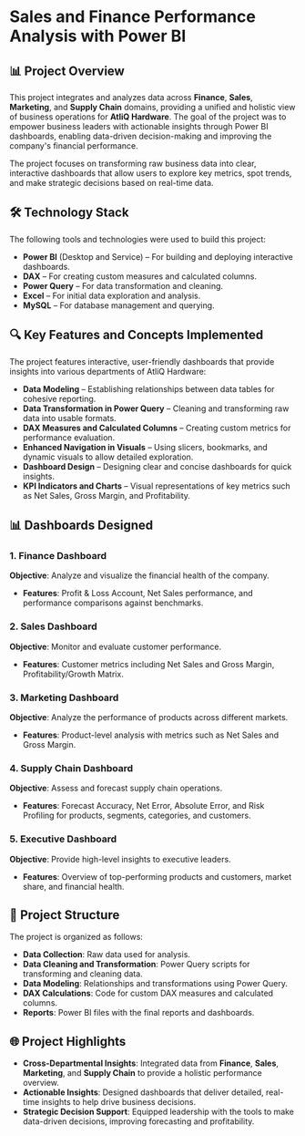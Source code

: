 # **Sales and Finance Performance Analysis with Power BI**

## 📊 **Project Overview**

This project integrates and analyzes data across **Finance**, **Sales**, **Marketing**, and **Supply Chain** domains, providing a unified and holistic view of business operations for **AtliQ Hardware**. The goal of the project was to empower business leaders with actionable insights through Power BI dashboards, enabling data-driven decision-making and improving the company's financial performance.

The project focuses on transforming raw business data into clear, interactive dashboards that allow users to explore key metrics, spot trends, and make strategic decisions based on real-time data.

## 🛠️ **Technology Stack**

The following tools and technologies were used to build this project:

* **Power BI** (Desktop and Service) – For building and deploying interactive dashboards.
* **DAX** – For creating custom measures and calculated columns.
* **Power Query** – For data transformation and cleaning.
* **Excel** – For initial data exploration and analysis.
* **MySQL** – For database management and querying.

## 🔍 **Key Features and Concepts Implemented**

The project features interactive, user-friendly dashboards that provide insights into various departments of AtliQ Hardware:

* **Data Modeling** – Establishing relationships between data tables for cohesive reporting.
* **Data Transformation in Power Query** – Cleaning and transforming raw data into usable formats.
* **DAX Measures and Calculated Columns** – Creating custom metrics for performance evaluation.
* **Enhanced Navigation in Visuals** – Using slicers, bookmarks, and dynamic visuals to allow detailed exploration.
* **Dashboard Design** – Designing clear and concise dashboards for quick insights.
* **KPI Indicators and Charts** – Visual representations of key metrics such as Net Sales, Gross Margin, and Profitability.

## 📊 **Dashboards Designed**

### 1. **Finance Dashboard**

**Objective**: Analyze and visualize the financial health of the company.

* **Features**: Profit & Loss Account, Net Sales performance, and performance comparisons against benchmarks.

### 2. **Sales Dashboard**

**Objective**: Monitor and evaluate customer performance.

* **Features**: Customer metrics including Net Sales and Gross Margin, Profitability/Growth Matrix.

### 3. **Marketing Dashboard**

**Objective**: Analyze the performance of products across different markets.

* **Features**: Product-level analysis with metrics such as Net Sales and Gross Margin.

### 4. **Supply Chain Dashboard**

**Objective**: Assess and forecast supply chain operations.

* **Features**: Forecast Accuracy, Net Error, Absolute Error, and Risk Profiling for products, segments, categories, and customers.

### 5. **Executive Dashboard**

**Objective**: Provide high-level insights to executive leaders.

* **Features**: Overview of top-performing products and customers, market share, and financial health.

## 📁 **Project Structure**

The project is organized as follows:

* **Data Collection**: Raw data used for analysis.
* **Data Cleaning and Transformation**: Power Query scripts for transforming and cleaning data.
* **Data Modeling**: Relationships and transformations using Power Query.
* **DAX Calculations**: Code for custom DAX measures and calculated columns.
* **Reports**: Power BI files with the final reports and dashboards.

## 🌐 **Project Highlights**

* **Cross-Departmental Insights**: Integrated data from **Finance**, **Sales**, **Marketing**, and **Supply Chain** to provide a holistic performance overview.
* **Actionable Insights**: Designed dashboards that deliver detailed, real-time insights to help drive business decisions.
* **Strategic Decision Support**: Equipped leadership with the tools to make data-driven decisions, improving forecasting and profitability.
